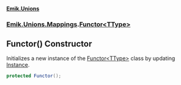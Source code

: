#### [Emik.Unions](index.md 'index')
### [Emik.Unions.Mappings](Emik.Unions.Mappings.md 'Emik.Unions.Mappings').[Functor&lt;TType&gt;](Functor{TType}.md 'Emik.Unions.Mappings.Functor<TType>')

## Functor() Constructor

Initializes a new instance of the [Functor&lt;TType&gt;](Functor{TType}.md 'Emik.Unions.Mappings.Functor<TType>') class by updating [Instance](Functor{TType}.Instance.md 'Emik.Unions.Mappings.Functor<TType>.Instance').

```csharp
protected Functor();
```